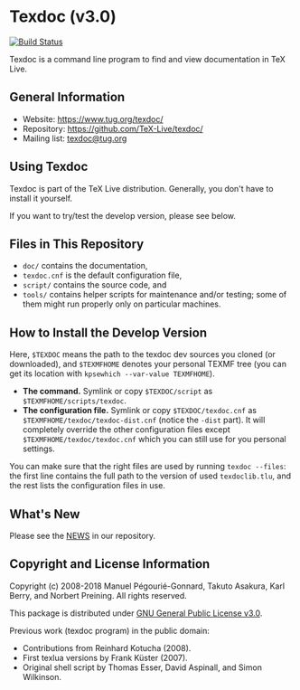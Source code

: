 # Texdoc (v3.0)

[![Build Status](https://travis-ci.org/TeX-Live/texdoc.svg?branch=master)](https://travis-ci.org/TeX-Live/texdoc)

Texdoc is a command line program to find and view documentation in TeX Live.

## General Information

* Website: <https://www.tug.org/texdoc/>
* Repository: <https://github.com/TeX-Live/texdoc/>
* Mailing list: <texdoc@tug.org>

## Using Texdoc

Texdoc is part of the TeX Live distribution. Generally, you don't have to install it yourself.

If you want to try/test the develop version, please see below.

## Files in This Repository

- `doc/` contains the documentation,
- `texdoc.cnf` is the default configuration file,
- `script/` contains the source code, and
- `tools/` contains helper scripts for maintenance and/or testing; some of them might run properly only on particular machines.

## How to Install the Develop Version

Here, `$TEXDOC` means the path to the texdoc dev sources you cloned (or downloaded), and `$TEXMFHOME` denotes your personal TEXMF tree (you can get its location with `kpsewhich --var-value TEXMFHOME`).

* **The command.** Symlink or copy `$TEXDOC/script` as `$TEXMFHOME/scripts/texdoc`.
* **The configuration file.** Symlink or copy `$TEXDOC/texdoc.cnf` as `$TEXMFHOME/texdoc/texdoc-dist.cnf` (notice the `-dist` part). It will completely override the other configuration files except `$TEXMFHOME/texdoc/texdoc.cnf` which you can still use for you personal settings.

You can make sure that the right files are used by running `texdoc --files`: the first line contains the full path to the version of used `texdoclib.tlu`, and the rest lists the configuration files in use.

## What's New

Please see the [NEWS](./NEWS) in our repository.

## Copyright and License Information

Copyright (c) 2008-2018 Manuel Pégourié-Gonnard, Takuto Asakura, Karl Berry, and Norbert Preining. All rights reserved.

This package is distributed under [GNU General Public License v3.0](./COPYING).

Previous work (texdoc program) in the public domain:

* Contributions from Reinhard Kotucha (2008).
* First texlua versions by Frank Küster (2007).
* Original shell script by Thomas Esser, David Aspinall, and Simon Wilkinson.
